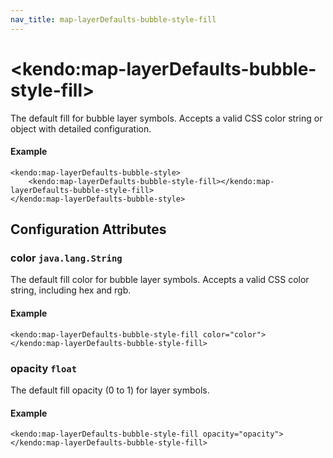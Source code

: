 ```yaml
---
nav_title: map-layerDefaults-bubble-style-fill
---
```


# \<kendo:map-layerDefaults-bubble-style-fill\>

The default fill for bubble layer symbols.
Accepts a valid CSS color string or object with detailed configuration.

#### Example
    <kendo:map-layerDefaults-bubble-style>
        <kendo:map-layerDefaults-bubble-style-fill></kendo:map-layerDefaults-bubble-style-fill>
    </kendo:map-layerDefaults-bubble-style>

## Configuration Attributes

### color `java.lang.String`

The default fill color for bubble layer symbols.
Accepts a valid CSS color string, including hex and rgb.

#### Example
    <kendo:map-layerDefaults-bubble-style-fill color="color">
    </kendo:map-layerDefaults-bubble-style-fill>

### opacity `float`

The default fill opacity (0 to 1) for layer symbols.

#### Example
    <kendo:map-layerDefaults-bubble-style-fill opacity="opacity">
    </kendo:map-layerDefaults-bubble-style-fill>

